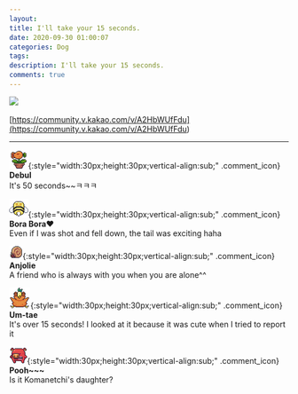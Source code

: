 ```yaml
---
layout: 
title: I'll take your 15 seconds.
date: 2020-09-30 01:00:07
categories: Dog
tags: 
description: I'll take your 15 seconds.
comments: true
---
```


![](https://blog.kakaocdn.net/dn/bNWH48/btqJRmfBwYk/DNKe5lznkUKhnCvKiL1Fik/img.gif)

[https://community.v.kakao.com/v/A2HbWUfFdu](<https://community.v.kakao.com/v/A2HbWUfFdu>)

* * *

![comment](/assets/character/plant.png){:style="width:30px;height:30px;vertical-align:sub;" .comment_icon} **Debul**  
It's 50 seconds~~ㅋㅋㅋ   
  
![comment](/assets/character/bee.png){:style="width:30px;height:30px;vertical-align:sub;" .comment_icon} **Bora Bora♥️**  
Even if I was shot and fell down, the tail was exciting haha   
  
![comment](/assets/character/snail.png){:style="width:30px;height:30px;vertical-align:sub;" .comment_icon} **Anjolie**  
A friend who is always with you when you are alone^^   
  
![comment](/assets/character/bird.png){:style="width:30px;height:30px;vertical-align:sub;" .comment_icon} **Um-tae**  
It's over 15 seconds! I looked at it because it was cute when I tried to report it  
  
![comment](/assets/character/pig.png){:style="width:30px;height:30px;vertical-align:sub;" .comment_icon} **Pooh~~~**  
Is it Komanetchi's daughter?   
  

